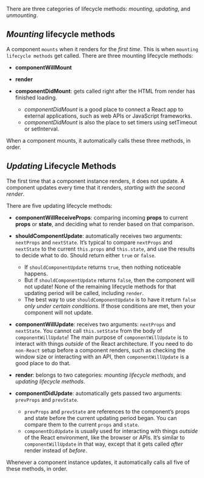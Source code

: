 There are three categories of lifecycle methods: _mounting_, _updating_, and _unmounting_.

## _Mounting_ lifecycle methods
A component `mounts` when it renders for the _first time_. This is when `mounting lifecycle methods` get called. There are three mounting lifecycle methods:
* **componentWillMount**

* **render**

* **componentDidMount**: gets called right after the HTML from render has finished loading. 
    * _componentDidMount_ is a good place to connect a React app to external applications, such as web APIs or JavaScript frameworks.
    * _componentDidMount_ is also the place to set timers using setTimeout or setInterval.

When a component mounts, it automatically calls these three methods, in order.

## _Updating_ Lifecycle Methods
The first time that a component instance renders, it does not update. A component updates every time that it renders, _starting with the second render_.

There are five updating lifecycle methods:

* **componentWillReceiveProps**: comparing incoming **props** to current **props** or **state**, and deciding what to render based on that comparison.

* **shouldComponentUpdate**: automatically receives two arguments: `nextProps` and `nextState`. It’s typical to compare `nextProps` and `nextState` to the current `this.props` and `this.state`, and use the results to decide what to do. Should return either `true` or `false`.
   * If `shouldComponentUpdate` returns `true`, then nothing noticeable happens. 
   * But if `shouldComponentUpdate` returns `false`, then the component will not update! None of the remaining lifecycle methods for that updating period will be called, including `render`.
   * The best way to use `shouldComponentUpdate` is to have it return `false` _only under certain conditions_. If those conditions are met, then your component will not update.
   
* **componentWillUpdate**: receives two arguments: `nextProps` and `nextState`. You cannot call `this.setState` from the body of `componentWillUpdate`! The main purpose of `componentWillUpdate` is to interact with things _outside_ of the React architecture. If you need to do `non-React` setup before a component renders, such as checking the window size or interacting with an API, then `componentWillUpdate` is a good place to do that.

* **render**: belongs to two categories: _mounting lifecycle methods_, and _updating lifecycle methods_.

* **componentDidUpdate**: automatically gets passed two arguments: `prevProps` and `prevState`.
   *  `prevProps` and `prevState` are references to the component’s props and state before the current updating period began. You can compare them to the current `props` and `state`.
   * `componentDidUpdate` is usually used for interacting with things _outside_ of the React environment, like the browser or APIs. It’s similar to `componentWillUpdate` in that way, except that it gets called _after_ render instead of _before_.

Whenever a component instance updates, it automatically calls all five of these methods, in order.


